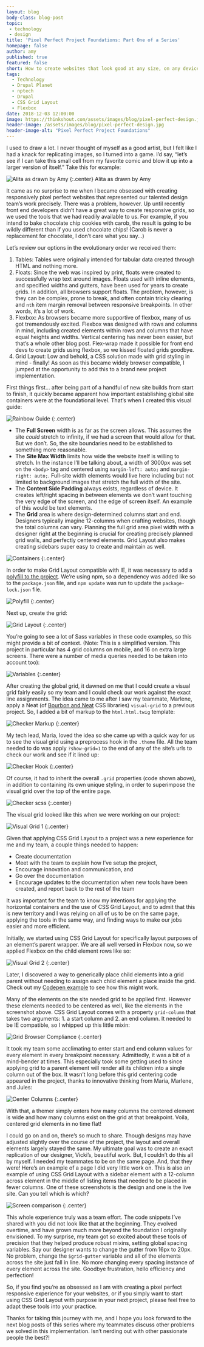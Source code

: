 ```yaml
---
layout: blog
body-class: blog-post
topic:
 - technology
 - design
title: 'Pixel Perfect Project Foundations: Part One of a Series'
homepage: false
author: amy
published: true
featured: false
short: How to create websites that look good at any size, on any device.
tags:
  - Technology
  - Drupal Planet
  - nptech
  - Drupal
  - CSS Grid Layout
  - Flexbox
date: 2018-12-03 12:00:00
image: https://thinkshout.com/assets/images/blog/pixel-perfect-design.jpg
header-image: /assets/images/blog/pixel-perfect-design.jpg
header-image-alt: "Pixel Perfect Project Foundations"
---
```

I used to draw a lot. I never thought of myself as a good artist, but I felt like I had a knack for replicating images, so I turned into a game. I’d say, “let’s see if I can take this small cell from my favorite comic and blow it up into a larger version of itself.” Take this for example:

![Alita as drawn by Amy](/assets/images/blog/alita.JPG)
{:.center}
<span class="caption"><i class="fa fa-caret-up"></i>Alita as drawn by Amy</span>

It came as no surprise to me when I became obsessed with creating responsively pixel perfect websites that represented our talented design team’s work precisely. There was a problem, however. Up until recently front end developers didn’t have a great way to create responsive grids, so we used the tools that we had readily available to us. For example, if you intend to bake chocolate chip cookies with carob, the result is going to be wildly different than if you used chocolate chips! (Carob is never a replacement for chocolate, I don’t care what you say…)

Let’s review our options in the evolutionary order we received them:

1. Tables: Tables were originally intended for tabular data created through HTML and nothing more.
2. Floats: Since the web was inspired by print, floats were created to successfully wrap text around images. Floats used with inline elements, and specified widths and gutters, have been used for years to create grids. In addition, all browsers support floats. The problem, however, is they can be complex, prone to break, and often contain tricky clearing and `nth` item margin removal between responsive breakpoints. In other words, it’s a lot of work.
3. Flexbox: As browsers became more supportive of flexbox, many of us got tremendously excited. Flexbox was designed with rows and columns in mind, including created elements within rows and columns that have equal heights and widths. Vertical centering has never been easier, but that’s a whole other blog post. Flex-wrap made it possible for front end devs to create grids using flexbox, so we kissed floated grids goodbye.
4. Grid Layout: Low and behold, a CSS solution made with grid styling in mind - finally! As soon as this became widely browser compatible, I jumped at the opportunity to add this to a brand new project implementation.

First things first… after being part of a handful of new site builds from start to finish, it quickly became apparent how important establishing global site containers were at the foundational level. That’s when I created this visual guide:

![Rainbow Guide](/assets/images/blog/rainbow_guide.png)
{:.center}

* The **Full Screen** width is as far as the screen allows. This assumes the site _could_ stretch to infinity, if we had a screen that would allow for that. But we don’t. So, the site boundaries need to be established to something more reasonable.
* The **Site Max Width** limits how wide the website itself is willing to stretch. In the instance I’ll be talking about, a width of 3000px was set on the `<body>` tag and centered using `margin-left: auto;` and `margin-right: auto;`. Full-site width elements would live here including but not limited to background images that stretch the full width of the site.
* The **Content Side Padding** always exists, regardless of device. It creates left/right spacing in between elements we don’t want touching the very edge of the screen, and the edge of screen itself. An example of this would be text elements.
* The **Grid** area is where design-determined columns start and end. Designers typically imagine 12-columns when crafting websites, though the total columns can vary. Planning the full grid area pixel width with a designer right at the beginning is crucial for creating precisely planned grid walls, and perfectly centered elements. Grid Layout also makes creating sidebars super easy to create and maintain as well.

![Containers](/assets/images/blog/containers.png)
{:.center}

In order to make Grid Layout compatible with IE, it was necessary to add a [polyfill to the project](https://github.com/FremyCompany/css-grid-polyfill/). We’re using npm, so a dependency was added like so to the `package.json` file, and `npm update` was run to update the `package-lock.json` file.

![Polyfill](/assets/images/blog/polyfill.png)
{:.center}

Next up, create the grid:

![Grid Layout](/assets/images/blog/grid.png)
{:.center}

You’re going to see a lot of Sass variables in these code examples, so this might provide a bit of context. (Note: This is a simplified version. This project in particular has 4 grid columns on mobile, and 16 on extra large screens. There were a number of media queries needed to be taken into account too):

![Variables](/assets/images/blog/variables.png)
{:.center}

After creating the global grid, it dawned on me that I could create a visual grid fairly easily so my team and I could check our work against the exact line assignments. The idea came to me after I saw my teammate, Marlene, apply a Neat (of [Bourbon and Neat](https://neat.bourbon.io/docs/1.7.0/) CSS libraries) `visual-grid` to a previous project. So, I added a bit of markup to the `html.html.twig` template:

![Checker Markup](/assets/images/blog/checker_markup.png)
{:.center}

My tech lead, Maria, loved the idea so she came up with a quick way for us to see the visual grid using a preprocess hook in the `.theme` file. All the team needed to do was apply `?show-grid=1` to the end of any of the site’s urls to check our work and see if it lined up:

![Checker Hook](/assets/images/blog/checker_hook.png)
{:.center}

Of course, it had to inherit the overall `.grid` properties (code shown above), in addition to containing its own unique styling, in order to superimpose the visual grid over the top of the entire page.

![Checker scss](/assets/images/blog/checker_scss.png)
{:.center}

The visual grid looked like this when we were working on our project:

![Visual Grid 1](/assets/images/blog/visual_grid_one.png)
{:.center}

Given that applying CSS Grid Layout to a project was a new experience for me and my team, a couple things needed to happen:

- Create documentation
- Meet with the team to explain how I’ve setup the project,
- Encourage innovation and communication, and
- Go over the documentation
- Encourage updates to the documentation when new tools have been created, and report back to the rest of the team

It was important for the team to know my intentions for applying the horizontal containers and the use of CSS Grid Layout, and to admit that this is new territory and I was relying on all of us to be on the same page, applying the tools in the same way, and finding ways to make our jobs easier and more efficient.

Initially, we started using CSS Grid Layout for specifically layout purposes of an element’s parent wrapper. We are all well versed in Flexbox now, so we applied Flexbox on the child element rows like so:

![Visual Grid 2](/assets/images/blog/visual_grid_two.png)
{:.center}

Later, I discovered a way to generically place child elements into a grid parent without needing to assign each child element a place inside the grid. Check out my [Codepen example](https://codepen.io/amydecat/pen/rQvyjb) to see how this might work.

Many of the elements on the site needed grid to be applied first. However these elements needed to be centered as well, like the elements in the screenshot above. CSS Grid Layout comes with a property `grid-column` that takes two arguments: 1. a start column and 2. an end column. It needed to be IE compatible, so I whipped up this little mixin:

![Grid Browser Compliance](/assets/images/blog/grid_browser_compliance.png)
{:.center}

It took my team some acclimating to enter start and end column values for every element in every breakpoint necessary. Admittedly, it was a bit of a mind-bender at times. This especially took some getting used to since applying grid to a parent element will render all its children into a single column out of the box. It wasn’t long before this grid centering code appeared in the project, thanks to innovative thinking from Maria, Marlene, and Jules:

![Center Columns](/assets/images/blog/center-columns.png)
{:.center}

With that, a themer simply enters how many columns the centered element is wide and how many columns exist on the grid at that breakpoint. Voila, centered grid elements in no time flat!

I could go on and on, there’s so much to share. Though designs may have adjusted slightly over the course of the project, the layout and overall elements largely stayed the same. My ultimate goal was to create an exact replication of our designer, Vicki’s, beautiful work. But, I couldn’t do this all by myself. I needed my teammates to be on the same page. And, that they were! Here’s an example of a page I did very little work on. This is also an example of using CSS Grid Layout with a sidebar element with a 12-column across element in the middle of listing items that needed to be placed in fewer columns. One of these screenshots is the design and one is the live site. Can you tell which is which?

![Screen comparison](/assets/images/blog/Responsive-Comparison.png)
{:.center}

This whole experience truly was a team effort. The code snippets I’ve shared with you did not look like that at the beginning. They evolved overtime, and have grown much more beyond the foundation I originally envisioned. To my surprise, my team got so excited about these tools of precision that they helped produce robust mixins, setting global spacing variables. Say our designer wants to change the gutter from 16px to 20px. No problem, change the `$grid-gutter` variable and all of the elements across the site just fall in line. No more changing every spacing instance of every element across the site. Goodbye frustration, hello efficiency and perfection!

So, if you find you’re as obsessed as I am with creating a pixel perfect responsive experience for your websites, or if you simply want to start using CSS Grid Layout with purpose in your next project, please feel free to adapt these tools into your practice.

Thanks for taking this journey with me, and I hope you look forward to the next blog posts of this series where my teammates discuss other problems we solved in this implementation. Isn’t nerding out with other passionate people the best?!

